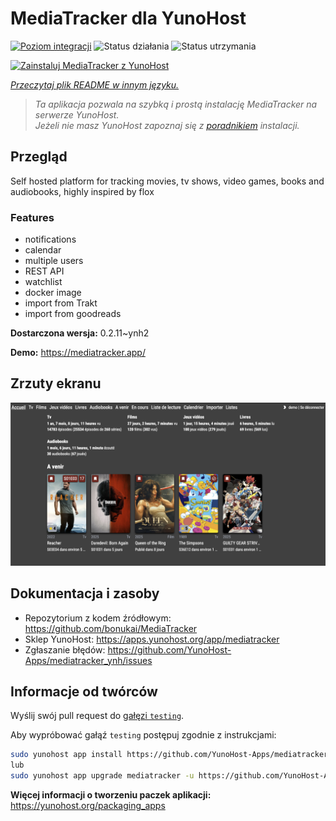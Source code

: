 <!--
To README zostało automatycznie wygenerowane przez <https://github.com/YunoHost/apps/tree/master/tools/readme_generator>
Nie powinno być ono edytowane ręcznie.
-->

# MediaTracker dla YunoHost

[![Poziom integracji](https://apps.yunohost.org/badge/integration/mediatracker)](https://ci-apps.yunohost.org/ci/apps/mediatracker/)
![Status działania](https://apps.yunohost.org/badge/state/mediatracker)
![Status utrzymania](https://apps.yunohost.org/badge/maintained/mediatracker)

[![Zainstaluj MediaTracker z YunoHost](https://install-app.yunohost.org/install-with-yunohost.svg)](https://install-app.yunohost.org/?app=mediatracker)

*[Przeczytaj plik README w innym języku.](./ALL_README.md)*

> *Ta aplikacja pozwala na szybką i prostą instalację MediaTracker na serwerze YunoHost.*  
> *Jeżeli nie masz YunoHost zapoznaj się z [poradnikiem](https://yunohost.org/install) instalacji.*

## Przegląd

Self hosted platform for tracking movies, tv shows, video games, books and audiobooks, highly inspired by flox

### Features

- notifications
- calendar
- multiple users
- REST API
- watchlist
- docker image
- import from Trakt
- import from goodreads


**Dostarczona wersja:** 0.2.11~ynh2

**Demo:** <https://mediatracker.app/>

## Zrzuty ekranu

![Zrzut ekranu z MediaTracker](./doc/screenshots/screenshot.png)

## Dokumentacja i zasoby

- Repozytorium z kodem źródłowym: <https://github.com/bonukai/MediaTracker>
- Sklep YunoHost: <https://apps.yunohost.org/app/mediatracker>
- Zgłaszanie błędów: <https://github.com/YunoHost-Apps/mediatracker_ynh/issues>

## Informacje od twórców

Wyślij swój pull request do [gałęzi `testing`](https://github.com/YunoHost-Apps/mediatracker_ynh/tree/testing).

Aby wypróbować gałąź `testing` postępuj zgodnie z instrukcjami:

```bash
sudo yunohost app install https://github.com/YunoHost-Apps/mediatracker_ynh/tree/testing --debug
lub
sudo yunohost app upgrade mediatracker -u https://github.com/YunoHost-Apps/mediatracker_ynh/tree/testing --debug
```

**Więcej informacji o tworzeniu paczek aplikacji:** <https://yunohost.org/packaging_apps>
